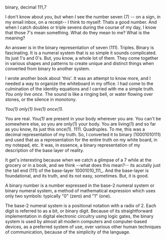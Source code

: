 binary, decimal
111,7


I don't know about _you_, but when _I_ see the number seven (7) -- on a sign, in my email inbox, on a receipt-- I think to myself: Thats a good number. And when I catch doubles or triple sevens during the course of my day, I know that those 7's mean something. What do they mean to me? What is the meaning?

An answer is in the binary representation of seven (111). Triples. Binary is fascinating. It is a numeral system that is so simple it sounds complicated. Its just 1's and 0's. But, you know, a whole lot of them. They come together in various shapes and patterns to create unique and distinct things when converted from binary to another system.

I wrote another book about 'this'. It was an attempt to know more, and I needed a way to organize the whiteboard in my office. I had come to the culmination of the identity equations and I carried with me a simple truth. _You only live once._ The sound is like a ringing bell, or water flowing over stones, or the silence in monotony. 

_You(1) only(1) live(1) once(1)._ 

You are real. _You(1)_ are present in your body wherever you are. You can't be somewhere else, so you are only(1) your body. You are living(1) and so far as you know, its just this once(1). 1111. Quadruples. To me, this was a decimal representation of my truth. So, I converted it to binary (10001010111) and used that as a representation for the entire truth on my white board, in my notepad, etc. It was, in essence, a binary representation of my description of the base layer of reality.

It get's interesting because when we catch a glimpse of a 7 while at the grocery or in a book, and we think --what does this mean?-- its acutally just the tail end (111) of the base-layer 10001010_111_. And the base-layer is foundational, and its truth, and its not easy, sometimes. But, it is good.




A binary number is a number expressed in the base-2 numeral system or binary numeral system, a method of mathematical expression which uses only two symbols: typically "0" (zero) and "1" (one).

The base-2 numeral system is a positional notation with a radix of 2. Each digit is referred to as a bit, or binary digit. Because of its straightforward implementation in digital electronic circuitry using logic gates, the binary system is used by almost all modern computers and computer-based devices, as a preferred system of use, over various other human techniques of communication, because of the simplicity of the language.
